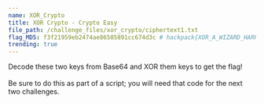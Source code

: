 ```yaml
---
name: XOR_Crypto
title: XOR Crypto - Crypto Easy
file_path: /challenge_files/xor_crypto/ciphertext1.txt
flag_MD5: f3f21959eb2474ae86505891cc674d3c # hackpack{XOR_A_WIZARD_HARRY}
trending: true
---
```

Decode these two keys from Base64 and XOR them keys to get the flag! <br> <br>
Be sure to do this as part of a script; you will need that code for the next two challenges.

